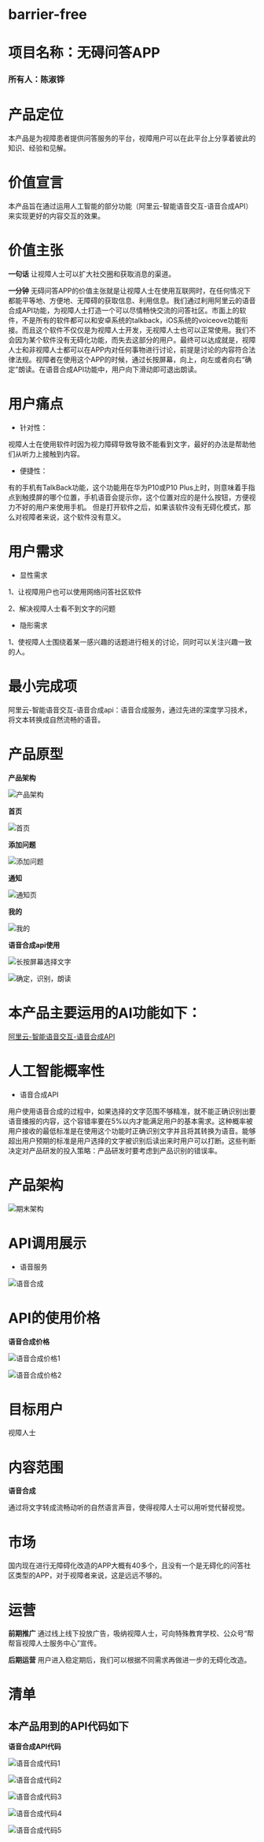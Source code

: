 # barrier-free

# 项目名称：无碍问答APP

### 所有人：陈淑铧


# 产品定位

本产品是为视障患者提供问答服务的平台，视障用户可以在此平台上分享着彼此的知识、经验和见解。

# 价值宣言

本产品旨在通过运用人工智能的部分功能（阿里云-智能语音交互-语音合成API）来实现更好的内容交互的效果。

# 价值主张

**一句话** 让视障人士可以扩大社交圈和获取消息的渠道。

**一分钟** 无碍问答APP的价值主张就是让视障人士在使用互联网时，在任何情况下都能平等地、方便地、无障碍的获取信息、利用信息。我们通过利用阿里云的语音合成API功能，为视障人士打造一个可以尽情畅快交流的问答社区。市面上的软件，不是所有的软件都可以和安卓系统的talkback，iOS系统的voiceove功能衔接。而且这个软件不仅仅是为视障人士开发，无视障人士也可以正常使用。我们不会因为某个软件没有无碍化功能，而失去这部分的用户。最终可以达成就是，视障人士和非视障人士都可以在APP内对任何事物进行讨论，前提是讨论的内容符合法律法规。视障者在使用这个APP的时候，通过长按屏幕，向上，向左或者向右“确定”朗读。在语音合成API功能中，用户向下滑动即可退出朗读。

# 用户痛点

- 针对性：

视障人士在使用软件时因为视力障碍导致导致不能看到文字，最好的办法是帮助他们从听力上接触到内容。

- 便捷性：

有的手机有TalkBack功能，这个功能用在华为P10或P10 Plus上时，则意味着手指点到触摸屏的哪个位置，手机语音会提示你，这个位置对应的是什么按钮，方便视力不好的用户来使用手机。
但是打开软件之后，如果该软件没有无碍化模式，那么对视障者来说，这个软件没有意义。

# 用户需求

- 显性需求

1、让视障用户也可以使用网络问答社区软件

2、解决视障人士看不到文字的问题

- 隐形需求

1、使视障人士围绕着某一感兴趣的话题进行相关的讨论，同时可以关注兴趣一致的人。

# 最小完成项

阿里云-智能语音交互-语音合成api：语音合成服务，通过先进的深度学习技术，将文本转换成自然流畅的语音。

# 产品原型

**产品架构**

![产品架构](https://gitee.com/NFUNM008/sugwa_first_job_haha/raw/master/%E4%BA%A7%E5%93%81%E6%9E%B6%E6%9E%84.png)

**首页**

![首页](https://gitee.com/NFUNM008/sugwa_first_job_haha/raw/master/%E9%A6%96%E9%A1%B5.png)

**添加问题**

![添加问题](https://gitee.com/NFUNM008/sugwa_first_job_haha/raw/master/%E6%B7%BB%E5%8A%A0%E9%97%AE%E9%A2%98.png)

**通知**

![通知页](https://gitee.com/NFUNM008/sugwa_first_job_haha/raw/master/%E9%80%9A%E7%9F%A5%E9%A1%B5.png)

**我的**

![我的](https://gitee.com/NFUNM008/sugwa_first_job_haha/raw/master/%E6%88%91%E7%9A%84.png)

**语音合成api使用**

![长按屏幕选择文字](https://gitee.com/NFUNM008/sugwa_first_job_haha/raw/master/%E9%95%BF%E6%8C%89.png)

![确定，识别，朗读](https://gitee.com/NFUNM008/sugwa_first_job_haha/raw/master/%E8%AF%86%E5%88%AB.png)

# 本产品主要运用的AI功能如下：

[阿里云-智能语音交互-语音合成API](https://ai.aliyun.com/nls/tts?spm=5176.233916.1243091.10.1cbd18f07Hl4FU)


# 人工智能概率性

- 语音合成API

用户使用语音合成的过程中，如果选择的文字范围不够精准，就不能正确识别出要语音播报的内容，这个容错率要在5%以内才能满足用户的基本需求。这种概率被用户接收的最低标准是在使用这个功能时正确识别文字并且将其转换为语音。能够超出用户预期的标准是用户选择的文字被识别后读出来时用户可以打断。这些判断决定对产品研发的投入策略：产品研发时要考虑到产品识别的错误率。


# 产品架构

![期末架构](https://gitee.com/NFUNM008/what/raw/master/%E6%9C%9F%E6%9C%AB%E6%9E%B6%E6%9E%84.png)

# API调用展示

- 语音服务

![语音合成](https://gitee.com/NFUNM008/what/raw/master/%E8%AF%AD%E9%9F%B3%E5%90%88%E6%88%90.png)


# API的使用价格

**语音合成价格**

![语音合成价格1](https://gitee.com/NFUNM008/what/raw/master/%E8%AF%AD%E9%9F%B3%E5%90%88%E6%88%90%E4%BB%B7%E6%A0%BC1.png)

![语音合成价格2](https://gitee.com/NFUNM008/what/raw/master/%E8%AF%AD%E9%9F%B3%E5%90%88%E6%88%90%E4%BB%B7%E6%A0%BC2.png)

# 目标用户
视障人士

# 内容范围

**语音合成**

通过将文字转成流畅动听的自然语言声音，使得视障人士可以用听觉代替视觉。


# 市场

国内现在进行无障碍化改造的APP大概有40多个，且没有一个是无碍化的问答社区类型的APP，对于视障者来说，这是远远不够的。

# 运营

**前期推广** 通过线上线下投放广告，吸纳视障人士，可向特殊教育学校、公众号“帮帮盲视障人士服务中心”宣传。

**后期运营**  用户进入稳定期后，我们可以根据不同需求再做进一步的无碍化改造。

# 清单

## 本产品用到的API代码如下


**语音合成API代码**

![语音合成代码1](https://gitee.com/NFUNM008/what/raw/master/%E8%AF%AD%E9%9F%B3%E5%90%88%E6%88%90%E4%BB%A3%E7%A0%811.png)

![语音合成代码2](https://gitee.com/NFUNM008/what/raw/master/%E8%AF%AD%E9%9F%B3%E5%90%88%E6%88%90%E4%BB%A3%E7%A0%812.png)

![语音合成代码3](https://gitee.com/NFUNM008/what/raw/master/%E8%AF%AD%E9%9F%B3%E5%90%88%E6%88%90%E4%BB%A3%E7%A0%813.png)

![语音合成代码4](https://gitee.com/NFUNM008/what/raw/master/%E8%AF%AD%E9%9F%B3%E5%90%88%E6%88%90%E4%BB%A3%E7%A0%814.png)

![语音合成代码5](https://gitee.com/NFUNM008/what/raw/master/%E8%AF%AD%E9%9F%B3%E5%90%88%E6%88%90%E4%BB%A3%E7%A0%815.png)
